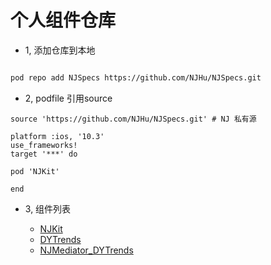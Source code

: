 
# 个人组件仓库


- 1, 添加仓库到本地

```bash

pod repo add NJSpecs https://github.com/NJHu/NJSpecs.git

```


- 2, podfile 引用source

```
source 'https://github.com/NJHu/NJSpecs.git' # NJ 私有源

platform :ios, '10.3'
use_frameworks!
target '***' do

pod 'NJKit'

end

```

- 3, 组件列表

  - [NJKit](https://github.com/NJHu/NJKit.git)
  - [DYTrends](https://github.com/NJHu/DYTrends.git)
  - [NJMediator_DYTrends](https://github.com/NJHu/NJMediator_DYTrends.git)
